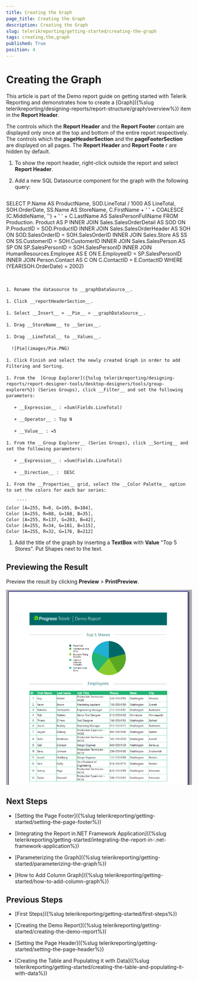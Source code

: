 ```yaml
---
title: Creating the Graph
page_title: Creating the Graph 
description: Creating the Graph
slug: telerikreporting/getting-started/creating-the-graph
tags: creating,the,graph
published: True
position: 4
---
```


# Creating the Graph



This article is part of the Demo report guide on getting started with Telerik Reporting and demonstrates         how to create a [Graph]({%slug telerikreporting/designing-reports/report-structure/graph/overview%}) item in the __Report Header__.       

The controls which the __Report Header__ and the __Report Footer__ contain are displayed only once at the top and bottom         of the entire report respectively. The controls which the __pageHeaderSection__ and the __pageFooterSection__ are displayed on all pages.         The __Report Header__ and __Report Foote__ r are hidden by default.       


1. To show the report header, right-click outside the report and select __Report Header__.             

1. Add a new SQL Datasource component for the graph with the following query:             

    
      ````sql
SELECT
P.Name AS ProductName, SOD.LineTotal / 1000 AS LineTotal,
SOH.OrderDate,
SS.Name AS StoreName,
C.FirstName + ' ' + COALESCE (C.MiddleName, '') + ' ' + C.LastName AS SalesPersonFullName
FROM
Production. Product AS P
INNER JOIN Sales.SalesOrderDetail AS SOD ON P.ProductID = SOD.ProductID
INNER JOIN Sales.SalesOrderHeader AS SOH ON SOD.SalesOrderID = SOH.SalesOrderID
INNER JOIN Sales.Store AS SS             ON SS.CustomerID = SOH.CustomerID
INNER JOIN Sales.SalesPerson AS SP       ON SP.SalesPersonID = SOH.SalesPersonID
INNER JOIN HumanResources.Employee AS E  ON E.EmployeeID = SP.SalesPersonID
INNER JOIN Person.Contact AS C           ON C.ContactID = E.ContactID
WHERE     (YEAR(SOH.OrderDate) = 2002)
````


1. Rename the datasource to __graphDataSource__.             

1. Click __reportHeaderSection__.             

1. Select __Insert__ > __Pie__ > __graphDataSource__.             

1. Drag __StoreName__ to __Series__.             

1. Drag __LineTotal__ to __Values__.               

  ![Pie](images/Pie.PNG)

1. Click Finish and select the newly created Graph in order to add Filtering and Sorting.             

1. From the  [Group Explorer]({%slug telerikreporting/designing-reports/report-designer-tools/desktop-designers/tools/group-explorer%}) (Series Groups), click __Filter__ and set the following parameters:             

   + __Expression__ : =Sum(Fields.LineTotal)

   + __Operator__ : Top N

   + __Value__ : =5

1. From the __Group Explorer__ (Series Groups), click __Sorting__ and set the following parameters:             

   + __Expression__ : =Sum(Fields.LineTotal)

   + __Direction__ :  DESC

1. From the __Properties__ grid, select the __Color Palette__ option to set the colors for each bar series:             

    ````
Color [A=255, R=0, G=105, B=104],
Color [A=255, R=88, G=168, B=35],
Color [A=255, R=137, G=203, B=42],
Color [A=255, R=34, G=181, B=115],
Color [A=255, R=32, G=176, B=212]
````

1. Add the title of the graph by inserting a __TextBox__ with __Value__ "Top 5 Stores". Put Shapes next to the text.             

## Previewing the Result

Preview the result by clicking __Preview__ > __PrintPreview__.           

  ![Report With Graph](images/ReportWithGraph.PNG)

## Next Steps

* [Setting the Page Footer]({%slug telerikreporting/getting-started/setting-the-page-footer%})

* [Integrating the Report in.NET Framework Application]({%slug telerikreporting/getting-started/integrating-the-report-in-.net-framework-application%})

* [Parameterizing the Graph]({%slug telerikreporting/getting-started/parameterizing-the-graph%})

* [How to Add Column Graph]({%slug telerikreporting/getting-started/how-to-add-column-graph%})

## Previous Steps

* [First Steps]({%slug telerikreporting/getting-started/first-steps%})

* [Creating the Demo Report]({%slug telerikreporting/getting-started/creating-the-demo-report%})

* [Setting the Page Header]({%slug telerikreporting/getting-started/setting-the-page-header%})

* [Creating the Table and Populating it with Data]({%slug telerikreporting/getting-started/creating-the-table-and-populating-it-with-data%})

